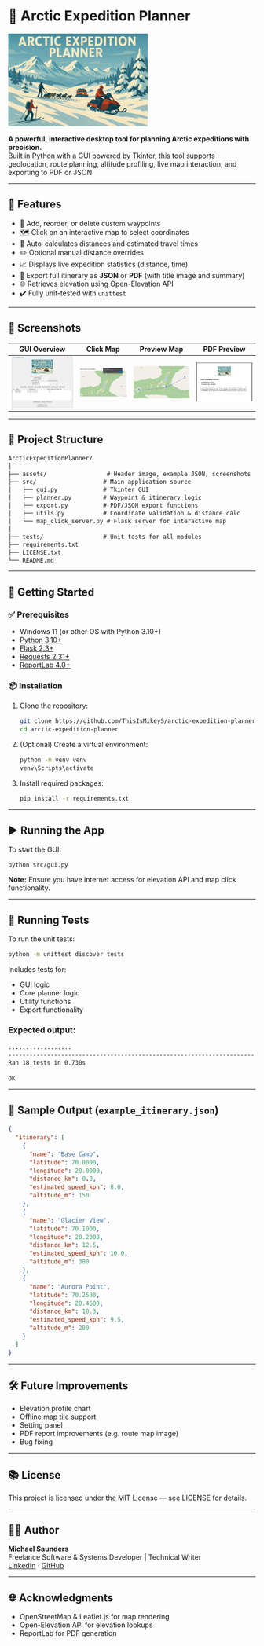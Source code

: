 ﻿
# 🧭 Arctic Expedition Planner
![Title Card](assets/aep_gui_header.png)

**A powerful, interactive desktop tool for planning Arctic expeditions with precision.**  
Built in Python with a GUI powered by Tkinter, this tool supports geolocation, route planning, altitude profiling, live map interaction, and exporting to PDF or JSON.

---

## 🌟 Features

- 📍 Add, reorder, or delete custom waypoints
- 🗺️ Click on an interactive map to select coordinates
- 🧮 Auto-calculates distances and estimated travel times
- ✏️ Optional manual distance overrides
- 📈 Displays live expedition statistics (distance, time)
- 🧾 Export full itinerary as **JSON** or **PDF** (with title image and summary)
- 🌐 Retrieves elevation using Open-Elevation API
- ✔️ Fully unit-tested with `unittest`

---

## 📸 Screenshots

| GUI Overview | Click Map | Preview Map | PDF Preview |
|-------------|-----------|-----------|----------------|
| ![Main GUI](assets/screenshots/main-gui-screenshot.png) | ![Map Click](assets/screenshots/click-map-screenshot.png) | ![Preview Map](assets/screenshots/preview-map-screenshot.png) | ![PDF Export](assets/screenshots/pdf-screenshot.png) |

---

## 📁 Project Structure

```
ArcticExpeditionPlanner/
│
├── assets/                 # Header image, example JSON, screenshots
├── src/                   # Main application source
│   ├── gui.py             # Tkinter GUI
│   ├── planner.py         # Waypoint & itinerary logic
│   ├── export.py          # PDF/JSON export functions
│   ├── utils.py           # Coordinate validation & distance calc
│   └── map_click_server.py # Flask server for interactive map
│
├── tests/                 # Unit tests for all modules
├── requirements.txt
├── LICENSE.txt
└── README.md
```

---

## 🚀 Getting Started

### ✅ Prerequisites

- Windows 11 (or other OS with Python 3.10+)
- [Python 3.10+](https://www.python.org/downloads/)
- [Flask 2.3+](https://flask.palletsprojects.com/en/stable/installation/)
- [Requests 2.31+](https://pypi.org/project/requests/)
- [ReportLab 4.0+](https://pypi.org/project/reportlab/)

### 📦 Installation

1. Clone the repository:
   ```bash
   git clone https://github.com/ThisIsMikeyS/arctic-expedition-planner.git
   cd arctic-expedition-planner
   ```

2. (Optional) Create a virtual environment:
   ```bash
   python -m venv venv
   venv\Scripts\activate
   ```

3. Install required packages:
   ```bash
   pip install -r requirements.txt
   ```

---

## ▶️ Running the App

To start the GUI:
```bash
python src/gui.py
```

**Note:** Ensure you have internet access for elevation API and map click functionality.

---

## 🧪 Running Tests

To run the unit tests:
```bash
python -m unittest discover tests
```

Includes tests for:
- GUI logic
- Core planner logic
- Utility functions
- Export functionality

### Expected output:
```
..................
----------------------------------------------------------------------
Ran 18 tests in 0.730s

OK
```

---

## 💾 Sample Output (`example_itinerary.json`)
```json
{
  "itinerary": [
    {
      "name": "Base Camp",
      "latitude": 70.0000,
      "longitude": 20.0000,
      "distance_km": 0.0,
      "estimated_speed_kph": 8.0,
      "altitude_m": 150
    },
    {
      "name": "Glacier View",
      "latitude": 70.1000,
      "longitude": 20.2000,
      "distance_km": 12.5,
      "estimated_speed_kph": 10.0,
      "altitude_m": 300
    },
    {
      "name": "Aurora Point",
      "latitude": 70.2500,
      "longitude": 20.4500,
      "distance_km": 18.3,
      "estimated_speed_kph": 9.5,
      "altitude_m": 280
    }
  ]
}
```

---

## 🛠️ Future Improvements

- Elevation profile chart
- Offline map tile support
- Setting panel
- PDF report improvements (e.g. route map image)
- Bug fixing

---

## 📚 License

This project is licensed under the MIT License — see [LICENSE](LICENSE) for details.

---

## 🧑‍💻 Author

**Michael Saunders**  
Freelance Software & Systems Developer | Technical Writer  
[LinkedIn](https://www.linkedin.com/in/michael-saunders-805785128/) · [GitHub](https://github.com/ThisIsMikeyS)

---

## 🌐 Acknowledgments

- OpenStreetMap & Leaflet.js for map rendering
- Open-Elevation API for elevation lookups
- ReportLab for PDF generation

